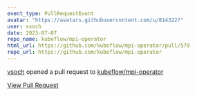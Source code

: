```yaml
---
event_type: PullRequestEvent
avatar: "https://avatars.githubusercontent.com/u/814322?"
user: vsoch
date: 2023-07-07
repo_name: kubeflow/mpi-operator
html_url: https://github.com/kubeflow/mpi-operator/pull/579
repo_url: https://github.com/kubeflow/mpi-operator
---
```


<a href='https://github.com/vsoch' target='_blank'>vsoch</a> opened a pull request to <a href='https://github.com/kubeflow/mpi-operator' target='_blank'>kubeflow/mpi-operator</a>

<a href='https://github.com/kubeflow/mpi-operator/pull/579' target='_blank'>View Pull Request</a>